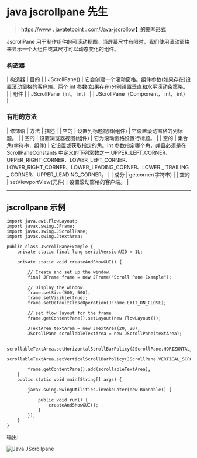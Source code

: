 # java jscrollpane 先生

> [https://www . javatetpoint . com/Java-jscrollow】的缩写形式](https://www.javatpoint.com/java-jscrollpane)

JscrollPane 用于制作组件的可滚动视图。当屏幕尺寸有限时，我们使用滚动窗格来显示一个大组件或其尺寸可以动态变化的组件。

### 构造器

| 构造器 | 目的 |
| JScrollPane() | 它会创建一个滚动窗格。组件参数(如果存在)设置滚动窗格的客户端。两个 int 参数(如果存在)分别设置垂直和水平滚动条策略。 |
| 组件 |
| JScrollPane（int， int） |
| JScrollPane（Component， int， int） |

### 有用的方法

| 修饰语 | 方法 | 描述 |
| 空的 | 设置列标题视图(组件) | 它设置滚动窗格的列标题。 |
| 空的 | 设置浏览器视图(组件) | 它为滚动窗格设置行标题。 |
| 空的 | 集合角(字符串，组件) | 它设置或获取指定的角。int 参数指定哪个角，并且必须是在 ScrollPaneConstants 中定义的下列常数之一:UPPER_LEFT_CORNER、UPPER_RIGHT_CORNER、LOWER_LEFT_CORNER、LOWER_RIGHT_CORNER、LOWER_LEADING_CORNER、LOWER _ TRAILING _ CORNER、UPPER_LEADING_CORNER。 |
| 成分 | getcorner(字符串) |
| 空的 | setViewportView(元件) | 设置滚动窗格的客户端。 |

* * *

## jscrollpane 示例

```
import java.awt.FlowLayout;
import javax.swing.JFrame;
import javax.swing.JScrollPane;
import javax.swing.JtextArea;

public class JScrollPaneExample {
	private static final long serialVersionUID = 1L;

	private static void createAndShowGUI() {

		// Create and set up the window.
		final JFrame frame = new JFrame("Scroll Pane Example");

		// Display the window.
		frame.setSize(500, 500);
		frame.setVisible(true);
		frame.setDefaultCloseOperation(JFrame.EXIT_ON_CLOSE);

		// set flow layout for the frame
		frame.getContentPane().setLayout(new FlowLayout());

		JTextArea textArea = new JTextArea(20, 20);
		JScrollPane scrollableTextArea = new JScrollPane(textArea);

		scrollableTextArea.setHorizontalScrollBarPolicy(JScrollPane.HORIZONTAL_SCROLLBAR_ALWAYS);
		scrollableTextArea.setVerticalScrollBarPolicy(JScrollPane.VERTICAL_SCROLLBAR_ALWAYS);

		frame.getContentPane().add(scrollableTextArea);
	}
	public static void main(String[] args) {

		javax.swing.SwingUtilities.invokeLater(new Runnable() {

			public void run() {
				createAndShowGUI();
			}
		});
	}
}

```

输出:

![Java JScrollpane ](../img/d50866bde6958d10cd050a6a2f93579b.png)